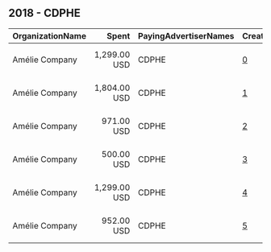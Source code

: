 ## 2018 - CDPHE 
|OrganizationName|Spent|PayingAdvertiserNames|CreativeUrls|Impressions|Genders|AgeBrackets|CountryCodes|BillingAddresses|CandidateBallotInformation|
|:---|---:|:---|:---|---:|:---|:---|:---|:---|:---|
|Amélie Company|1,299.00 USD|CDPHE|[0](https://www.snap.com/political-ads/asset/c8c53aeb5dfa320eccbb8fce9b82debacc01f95776534bf8b24300252f12c7f9?mediaType=mp4)|705,435||20-|united states|"4300 Cherry Creek S Dr,Denver,80246,US"||
|Amélie Company|1,804.00 USD|CDPHE|[1](https://www.snap.com/political-ads/asset/36785adecbab3eeb81331e39a54fb66fb3cf3ca9e6a9ee70b3d067f8bd500293?mediaType=mp4)|508,767||21+|united states|"4300 Cherry Creek S Dr,Denver,80246,US"||
|Amélie Company|971.00 USD|CDPHE|[2](https://www.snap.com/political-ads/asset/8edab0de312720423df7f42b1d205b41de45de7180376064ba0ed23c58c1e9d5?mediaType=mp4)|99,454|FEMALE|15+|united states|"4300 Cherry Creek S Dr,Denver,80246,US"||
|Amélie Company|500.00 USD|CDPHE|[3](https://www.snap.com/political-ads/asset/9408503ec99bad4415ecb8407bc4cf43d40a16c9547d92290c9a64f6ebf5b81a?mediaType=mp4)|146,415||21+|united states|"4300 Cherry Creek S Dr,Denver,80246,US"||
|Amélie Company|1,299.00 USD|CDPHE|[4](https://www.snap.com/political-ads/asset/073f7f7db330a09e8d9859fde15aadca31dc50d89971aa3a4931b4a6ce72bb60?mediaType=mp4)|704,800||20-|united states|"4300 Cherry Creek S Dr,Denver,80246,US"||
|Amélie Company|952.00 USD|CDPHE|[5](https://www.snap.com/political-ads/asset/deef4eab638d8d407f0f392f236954cc8dd3f05e47d2fb9409dd05f967141846?mediaType=mp4)|107,570|FEMALE|15+|united states|"4300 Cherry Creek S Dr,Denver,80246,US"||
